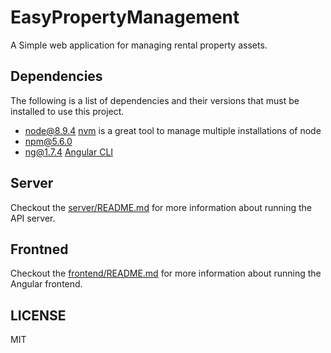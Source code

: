 # EasyPropertyManagement

A Simple web application for managing rental property assets.

## Dependencies

The following is a list of dependencies and their versions that must be installed to use this project.

* node@8.9.4 [nvm](https://github.com/creationix/nvm) is a great tool to manage multiple installations of node
* npm@5.6.0
* ng@1.7.4 [Angular CLI](https://cli.angular.io/)

## Server

Checkout the [server/README.md](https://github.com/suitespot/EasyPropertyManagement/blob/master/server/README.md) for more information about running the API server.

## Frontned

Checkout the [frontend/README.md](https://github.com/suitespot/EasyPropertyManagement/blob/master/frontend/README.md) for more information about running the Angular frontend.

## LICENSE

MIT